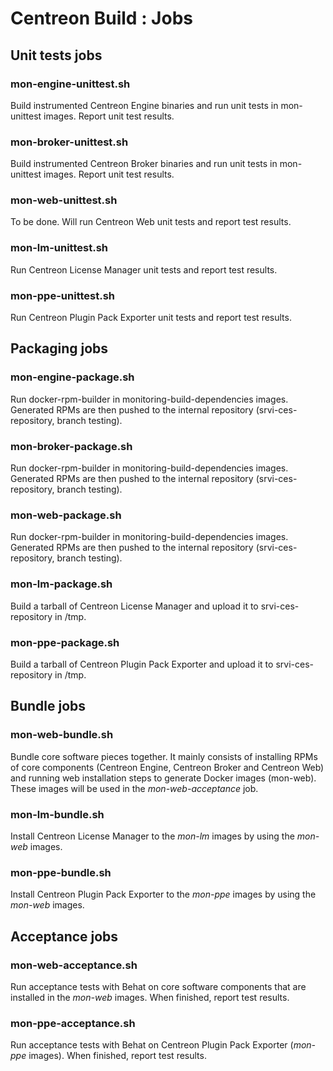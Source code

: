 # Centreon Build : Jobs

## Unit tests jobs

### mon-engine-unittest.sh

Build instrumented Centreon Engine binaries and run unit tests in
mon-unittest images. Report unit test results.

### mon-broker-unittest.sh

Build instrumented Centreon Broker binaries and run unit tests in
mon-unittest images. Report unit test results.

### mon-web-unittest.sh

To be done. Will run Centreon Web unit tests and report test results.

### mon-lm-unittest.sh

Run Centreon License Manager unit tests and report test results.

### mon-ppe-unittest.sh

Run Centreon Plugin Pack Exporter unit tests and report test results.

## Packaging jobs

### mon-engine-package.sh

Run docker-rpm-builder in monitoring-build-dependencies images.
Generated RPMs are then pushed to the internal repository
(srvi-ces-repository, branch testing).

### mon-broker-package.sh

Run docker-rpm-builder in monitoring-build-dependencies images.
Generated RPMs are then pushed to the internal repository
(srvi-ces-repository, branch testing).

### mon-web-package.sh

Run docker-rpm-builder in monitoring-build-dependencies images.
Generated RPMs are then pushed to the internal repository
(srvi-ces-repository, branch testing).

### mon-lm-package.sh

Build a tarball of Centreon License Manager and upload it to
srvi-ces-repository in /tmp.

### mon-ppe-package.sh

Build a tarball of Centreon Plugin Pack Exporter and upload it to
srvi-ces-repository in /tmp.

## Bundle jobs

### mon-web-bundle.sh

Bundle core software pieces together. It mainly consists of installing
RPMs of core components (Centreon Engine, Centreon Broker and Centreon
Web) and running web installation steps to generate Docker images
(mon-web). These images will be used in the *mon-web-acceptance* job.

### mon-lm-bundle.sh

Install Centreon License Manager to the *mon-lm* images by using the
*mon-web* images.

### mon-ppe-bundle.sh

Install Centreon Plugin Pack Exporter to the *mon-ppe* images by using
the *mon-web* images.

## Acceptance jobs

### mon-web-acceptance.sh

Run acceptance tests with Behat on core software components that are
installed in the *mon-web* images. When finished, report test results.

### mon-ppe-acceptance.sh

Run acceptance tests with Behat on Centreon Plugin Pack Exporter
(*mon-ppe* images). When finished, report test results.
